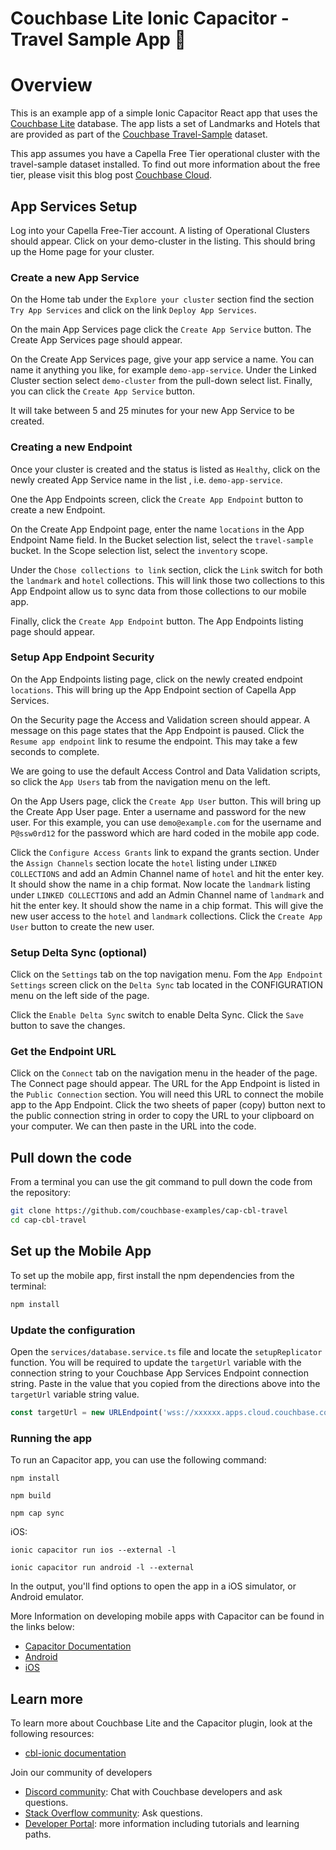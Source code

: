 # Couchbase Lite Ionic Capacitor - Travel Sample App 👋

# Overview

This is an example app of a simple Ionic Capacitor React app that uses the [Couchbase Lite](https://www.couchbase.com/products/lite) database. The app lists a set of Landmarks and Hotels that are provided as part of the [Couchbase Travel-Sample](https://docs.couchbase.com/cloud/get-started/run-first-queries.html) dataset. 

This app assumes you have a Capella Free Tier operational cluster with the travel-sample dataset installed.  To find out more information about the free tier, please visit this blog post [Couchbase Cloud](https://www.couchbase.com/blog/free-tier-capella-dev-available/).

## App Services Setup
Log into your Capella Free-Tier account.  A listing of Operational Clusters should appear.  Click on your demo-cluster in the listing.  This should bring up the Home page for your cluster.

### Create a new App Service
On the Home tab under the `Explore your cluster` section find the section `Try App Services` and click on the link `Deploy App Services`.

On the main App Services page click the `Create App Service` button.  The Create App Services page should appear.

On the Create App Services page, give your app service a name.  You can name it anything you like, for example `demo-app-service`.  Under the Linked Cluster section select `demo-cluster` from the pull-down select list.  Finally, you can click the `Create App Service` button.

It will take between 5 and 25 minutes for your new App Service to be created. 

### Creating a new Endpoint

Once your cluster is created and the status is listed as `Healthy`, click on the newly created App Service name in the list , i.e. `demo-app-service`.

One the App Endpoints screen, click the `Create App Endpoint` button to create a new Endpoint.

On the Create App Endpoint page, enter the name `locations` in the App Endpoint Name field.  In the Bucket selection list, select the `travel-sample` bucket.  In the Scope selection list, select the `inventory` scope.

Under the `Chose collections to link` section, click the `Link` switch for both the `landmark` and `hotel` collections.  This will link those two collections to this App Endpoint allow us to sync data from those collections to our mobile app.  

Finally, click the `Create App Endpoint` button.  The App Endpoints listing page should appear.

### Setup App Endpoint Security
On the App Endpoints listing page, click on the newly created endpoint `locations`.  This will bring up the App Endpoint section of Capella App Services. 

On the Security page the Access and Validation screen should appear.  A message on this page states that the App Endpoint is paused.  Click the `Resume app endpoint` link to resume the endpoint.   This may take a few seconds to complete.

We are going to use the default  Access Control and Data Validation scripts, so click the `App Users` tab from the navigation menu on the left.

On the App Users page, click the `Create App User` button.  This will bring up the Create App User page.  Enter a username and password for the new user.  For this example, you can use `demo@example.com` for the username and `P@ssw0rd12` for the password which are hard coded in the mobile app code.  

Click the `Configure Access Grants` link to expand the grants section.  Under the `Assign Channels` section locate the `hotel` listing under `LINKED COLLECTIONS`  and add an Admin Channel name of `hotel` and hit the enter key. It should show the name in a chip format.  Now locate the `landmark` listing under `LINKED COLLECTIONS` and add an Admin Channel name of `landmark` and hit the enter key.  It should show the name in a chip format.  This will give the new user access to the `hotel` and `landmark` collections.
Click the `Create App User` button to create the new user.

### Setup Delta Sync (optional)
Click on the `Settings` tab on the top navigation menu.  Fom the `App Endpoint Settings` screen click on the `Delta Sync` tab located in the CONFIGURATION menu on the left side of the page.  

Click the `Enable Delta Sync` switch to enable Delta Sync.  Click the `Save` button to save the changes.

### Get the Endpoint URL 

Click on the `Connect` tab on the navigation menu in the header of the page.  The Connect page should appear.  The URL for the App Endpoint is listed in the `Public Connection` section.  You will need this URL to connect the mobile app to the App Endpoint.  Click the two sheets of paper (copy) button next to the public connection string in order to copy the URL to your clipboard on your computer.  We can then paste in the URL into the code.

## Pull down the code
From a terminal you can use the git command to pull down the code from the repository:

```bash
git clone https://github.com/couchbase-examples/cap-cbl-travel
cd cap-cbl-travel
````

## Set up the Mobile App 

To set up the mobile app, first install the npm dependencies from the terminal:

```bash
npm install
```

### Update the configuration
Open the `services/database.service.ts` file and locate the `setupReplicator` function.  You will be required to update the `targetUrl` variable with the connection string to your Couchbase App Services Endpoint connection string.  Paste in the value that you copied from the directions above into the `targetUrl` variable string value.  

```typescript 
const targetUrl = new URLEndpoint('wss://xxxxxx.apps.cloud.couchbase.com:4984/travel-location');
```

### Running the app
To run an Capacitor app, you can use the following command:

```shell
npm install

npm build

npm cap sync
```

iOS:
```shell
ionic capacitor run ios --external -l
```

```shell
ionic capacitor run android -l --external 
```
In the output, you'll find options to open the app in a iOS simulator, or Android emulator.

More Information on developing mobile apps with Capacitor can be found in the links below:
- [Capacitor Documentation](https://capacitorjs.com/docs)
- [Android](https://capacitorjs.com/docs/android)
- [iOS](https://capacitorjs.com/docs/ios)

## Learn more

To learn more about Couchbase Lite and the Capacitor plugin, look at the following resources:
- [cbl-ionic documentation](https://cbl-ionic.dev/)

Join our community of developers 

- [Discord community](https://bit.ly/3NbK5vg): Chat with Couchbase developers and ask questions.
- [Stack Overflow community](https://stackoverflow.com/tags/couchbase/info/): Ask questions.
- [Developer Portal](https://www.couchbase.com/developer): more information including tutorials and learning paths. 
